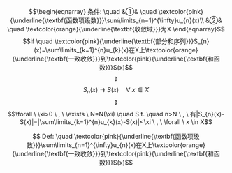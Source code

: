 $$\begin{eqnarray}
条件: \quad
&①& \quad \textcolor{pink}{\underline{\textbf{函数项级数}}}\sum\limits_{n=1}^{\infty}u_{n}(x)\\
&②& \quad \textcolor{orange}{\underline{\textbf{收敛域}}}为X
\end{eqnarray}$$
$$if \quad \textcolor{pink}{\underline{\textbf{部分和序列}}}S_{n}(x)=\sum\limits_{k=1}^{n}u_{k}(x)在X上\textcolor{orange}{\underline{\textbf{一致收敛}}}到\textcolor{pink}{\underline{\textbf{和函数}}}S(x)$$
$$\quad \Updownarrow \quad$$
$$S_{n}(x) \rightrightarrows S(x) \quad \forall \ x \in X$$
$$\quad \Updownarrow \quad$$
$$\forall \ \xi>0 \ , \ \exists \ N=N(\xi) \quad S.t. \quad n>N \ , \ 有|S_{n}(x)-S(x)|=|\sum\limits_{k=1}^{n}u_{k}(x)-S(x)|<\xi \ , \  \forall \ x \in X$$

$$ Def: \quad \textcolor{pink}{\underline{\textbf{函数项级数}}}\sum\limits_{n=1}^{\infty}u_{n}(x)在X上\textcolor{orange}{\underline{\textbf{一致收敛}}}到\textcolor{pink}{\underline{\textbf{和函数}}}S(x)$$

